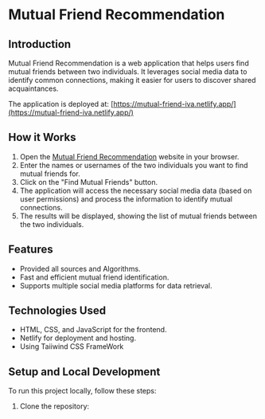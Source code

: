 # Mutual Friend Recommendation

## Introduction

Mutual Friend Recommendation is a web application that helps users find mutual friends between two individuals. It leverages social media data to identify common connections, making it easier for users to discover shared acquaintances.

The application is deployed at: [https://mutual-friend-iva.netlify.app/](https://mutual-friend-iva.netlify.app/)

## How it Works

1. Open the [Mutual Friend Recommendation](https://mutual-friend-iva.netlify.app/) website in your browser.
2. Enter the names or usernames of the two individuals you want to find mutual friends for.
3. Click on the "Find Mutual Friends" button.
4. The application will access the necessary social media data (based on user permissions) and process the information to identify mutual connections.
5. The results will be displayed, showing the list of mutual friends between the two individuals.

## Features

- Provided all sources and Algorithms.
- Fast and efficient mutual friend identification.
- Supports multiple social media platforms for data retrieval.

## Technologies Used

- HTML, CSS, and JavaScript for the frontend.
- Netlify for deployment and hosting.
- Using Taiiwind CSS FrameWork

## Setup and Local Development

To run this project locally, follow these steps:

1. Clone the repository:
